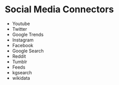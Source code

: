 # Social Media Connectors

- Youtube
- Twitter
- Google Trends
- Instagram
- Facebook
- Google Search
- Reddit
- Tumblr
- Feeds
- kgsearch
- wikidata